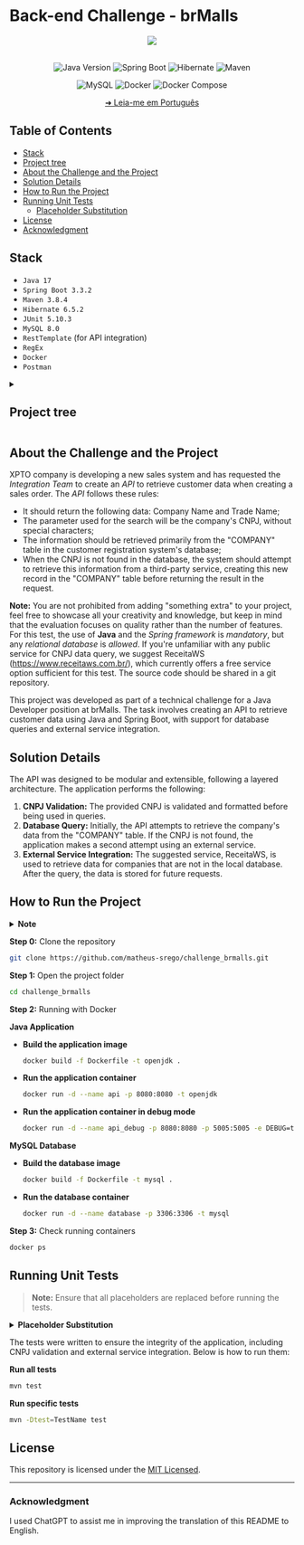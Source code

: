 # Back-end Challenge - brMalls

<div align="center">
  <img src="https://investidorsardinha.r7.com/wp-content/uploads/2020/04/brmalls.png"/>
</div>

</br>

<div align="center">

![Java Version](https://img.shields.io/badge/Java-v17-important)
![Spring Boot](https://img.shields.io/badge/spring_boot-%236DB33F)
![Hibernate](https://img.shields.io/badge/hibernate-%2359666C)
![Maven](https://img.shields.io/badge/maven-%23C71A36)

</div>

<div align="center">

![MySQL](https://img.shields.io/badge/mysql-%234479A1)
![Docker](https://img.shields.io/badge/docker-%232496ED)
![Docker Compose](https://img.shields.io/badge/docker--compose-%230055A4)

</div>

<div align="center">

[➜ Leia-me em Português](tools/readme/README.pt-BR.md)

</div>

## Table of Contents

  - [Stack](#stack)
  - [Project tree](#project-tree)
  - [About the Challenge and the Project](#about-the-challenge-and-the-project)
  - [Solution Details](#solution-details)
  - [How to Run the Project](#how-to-run-the-project)
  - [Running Unit Tests](#running-unit-tests)
    - [Placeholder Substitution](#placeholder-substitution)
  - [License](#license)
  - [Acknowledgment](#acknowledgment)

## Stack

  - `Java 17`
  - `Spring Boot 3.3.2`
  - `Maven 3.8.4`
  - `Hibernate 6.5.2`
  - `JUnit 5.10.3`
  - `MySQL 8.0`
  - `RestTemplate` (for API integration)
  - `RegEx`
  - `Docker`
  - `Postman`


<details>
    <summary><h2 id="project-tree">Project tree</h2></summary>

```bash
.
├── LICENSE
├── README.md
├── docker-compose.yml
├── mysql
│   ├── Dockerfile
│   └── queries
│       ├── 0.database.sql
│       ├── 1.table_empresa.sql
│       └── 2.insert_data.sql
├── tools
│   ├── postman
│   │   └── challange_brmalls.postman_collection.json
│   ├── readme
│   │   └── README.pt-BR.md
│   └── scripts
│       ├── clean.sh
│       ├── docker_java.sh
│       └── docker_mysql.sh
└── xpto
    ├── Dockerfile
    ├── mvnw
    ├── mvnw.cmd
    ├── pom.xml
    └── src
        ├── main
        │   ├── java
        │   │   └── br
        │   │       └── com
        │   │           └── brmalls
        │   │               └── xpto
        │   │                   ├── XptoApplication.java
        │   │                   ├── controllers
        │   │                   │   ├── CompanyController.java
        │   │                   │   └── TestDockerController.java
        │   │                   ├── daos
        │   │                   │   └── CompanyDAO.java
        │   │                   ├── dtos
        │   │                   │   ├── CompanyDataResponseDTO.java
        │   │                   │   └── ErrorResponseDTO.java
        │   │                   ├── exceptions
        │   │                   │   └── GlobalExceptionHandler.java
        │   │                   ├── models
        │   │                   │   ├── AbstractModel.java
        │   │                   │   └── CompanyModel.java
        │   │                   ├── services
        │   │                   │   ├── CompanyService.java
        │   │                   │   └── impls
        │   │                   │       └── CompanyServiceImpl.java
        │   │                   └── utils
        │   │                       ├── CNPJUtils.java
        │   │                       ├── CONSTANTS.java
        │   │                       ├── FormatUtils.java
        │   │                       └── logs
        │   │                           ├── ControllerLoggingAspect.java
        │   │                           ├── OriginalClassName.java
        │   │                           └── ServiceLoggingAspect.java
        │   └── resources
        │       └── application.properties
        └── test
            └── java
                └── br
                    └── com
                        └── brmalls
                            └── xpto
                                ├── XptoApplicationTests.java
                                ├── controllers
                                │   └── CompanyControllerTest.java
                                ├── daos
                                │   └── CompanyDAOTest.java
                                ├── exceptions
                                │   └── GlobalExceptionHandlerTest.java
                                ├── services
                                │   └── impls
                                │       └── CompanyServiceImplTest.java
                                └── utils
                                    ├── CNPJUtilsTest.java
                                    └── FormatUtilsTest.java
```
</details>

## About the Challenge and the Project

XPTO company is developing a new sales system and has requested the *Integration Team* to create an *API* to retrieve customer data when creating a sales order. The *API* follows these rules:

- It should return the following data: Company Name and Trade Name;
- The parameter used for the search will be the company's CNPJ, without special characters;
- The information should be retrieved primarily from the "COMPANY" table in the customer registration system's database;
- When the CNPJ is not found in the database, the system should attempt to retrieve this information from a third-party service, creating this new record in the "COMPANY" table before returning the result in the request.

**Note:** You are not prohibited from adding "something extra" to your project, feel free to showcase all your creativity and knowledge, but keep in mind that the evaluation focuses on quality rather than the number of features. For this test, the use of **Java** and the *Spring framework* is *mandatory*, but any *relational database* is *allowed*. If you're unfamiliar with any public service for CNPJ data query, we suggest ReceitaWS (https://www.receitaws.com.br/), which currently offers a free service option sufficient for this test. The source code should be shared in a git repository.

This project was developed as part of a technical challenge for a Java Developer position at brMalls. The task involves creating an API to retrieve customer data using Java and Spring Boot, with support for database queries and external service integration.

## Solution Details

The API was designed to be modular and extensible, following a layered architecture. The application performs the following:

1. **CNPJ Validation:** The provided CNPJ is validated and formatted before being used in queries.
2. **Database Query:** Initially, the API attempts to retrieve the company's data from the "COMPANY" table. If the CNPJ is not found, the application makes a second attempt using an external service.
3. **External Service Integration:** The suggested service, ReceitaWS, is used to retrieve data for companies that are not in the local database. After the query, the data is stored for future requests.

## How to Run the Project

<details>
    <summary><strong>Note</strong></summary>
    <p>Before running the project, you need to go to the application.properties and MySQL Dockerfile files and modify the following:</p>
    <ul style="list-style-type: none;">
        <li><strong>PLACEHOLDER_DB_USERNAME</strong>: Replace with the database username "root".</li>
        <li><strong>PLACEHOLDER_DB_PASSWORD</strong>: Replace with the desired database password.</li>
    </ul>
</details>

**Step 0:** Clone the repository
```bash
git clone https://github.com/matheus-srego/challenge_brmalls.git
```

**Step 1:** Open the project folder
```bash
cd challenge_brmalls
```

**Step 2:** Running with Docker

**Java Application**
   - **Build the application image**
     ```bash
     docker build -f Dockerfile -t openjdk .
     ```
   - **Run the application container**
     ```bash
     docker run -d --name api -p 8080:8080 -t openjdk
     ```
   - **Run the application container in debug mode**
     ```bash
     docker run -d --name api_debug -p 8080:8080 -p 5005:5005 -e DEBUG=true openjdk
     ```

   **MySQL Database**
   - **Build the database image**
     ```bash
     docker build -f Dockerfile -t mysql .
     ```
   - **Run the database container**
     ```bash
     docker run -d --name database -p 3306:3306 -t mysql
     ```

**Step 3:** Check running containers
```bash
docker ps
```

## Running Unit Tests

> **Note:** Ensure that all placeholders are replaced before running the tests.
<details>
  <summary><strong id="placeholder-substitution">Placeholder Substitution</strong></summary>
  <p>For tests to run properly, placeholders in the tests need to be replaced. Below is each file with its placeholders.</p>

  <h3>CompanyControllerTest</h3>
  <ul style="list-style-type: none;">
    <li><strong>CNPJ_PLACEHOLDER</strong>: Replace with a valid CNPJ.</li>
    <li><strong>SOCIAL_NAME_PLACEHOLDER</strong>: Replace with the company name corresponding to the CNPJ.</li>
    <li><strong>INVALID_CNPJ_PLACEHOLDER</strong>: Replace with an invalid CNPJ.</li>
  </ul>

  <h3>CompanyServiceImplTest</h3>
  <ul style="list-style-type: none;">
    <li><strong>CNPJ_PLACEHOLDER</strong>: Replace with a valid CNPJ.</li>
    <li><strong>SOCIAL_NAME_PLACEHOLDER</strong>: Replace with the company name corresponding to the CNPJ.</li>
    <li><strong>FANTASY_NAME_PLACEHOLDER</strong>: Replace with the trade name of the company corresponding to the CNPJ.</li>
  </ul>

  <h3>CompanyDAOTest</h3>
  <ul style="list-style-type: none;">
    <li><strong>PLACEHOLDER_DB_USERNAME</strong>: Replace with the database username (e.g., "root").</li>
    <li><strong>PLACEHOLDER_DB_PASSWORD</strong>: Replace with the database password.</li>
    <li><strong>CNPJ_PLACEHOLDER</strong>: Replace with a valid CNPJ.</li>
    <li><strong>INVALID_CNPJ_PLACEHOLDER</strong>: Replace with an invalid CNPJ.</li>
  </ul>

  <h3>GlobalExceptionHandlerTest</h3>
  <ul style="list-style-type: none;">
    <li><strong>CNPJ_PLACEHOLDER</strong>: Replace with a valid CNPJ.</li>
  </ul>

  <h3>CNPJUtilsTest</h3>
  <ul style="list-style-type: none;">
    <li><strong>CNPJ_PLACEHOLDER</strong>: Replace with a valid CNPJ.</li>
  </ul>

  <h3>FormatUtilsTest</h3>
  <ul style="list-style-type: none;">
    <li><strong>CNPJ_VARIABLE</strong>: Replace with a valid CNPJ.</li>
  </ul>
</details>

The tests were written to ensure the integrity of the application, including CNPJ validation and external service integration. Below is how to run them:

**Run all tests**
```bash
mvn test
```

**Run specific tests**
```bash
mvn -Dtest=TestName test
```

## License
This repository is licensed under the [MIT Licensed](https://github.com/matheus-srego/challenge_brmalls/blob/main/LICENSE).

---

### Acknowledgment

I used ChatGPT to assist me in improving the translation of this README to English.
